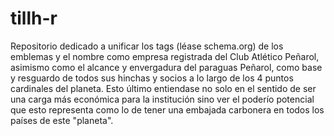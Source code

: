 # tillh-r
Repositorio dedicado a unificar los tags (léase schema.org) de los emblemas y el nombre como empresa registrada del Club Atlético Peñarol, asimismo como el alcance y envergadura del paraguas Peñarol, como base y resguardo de todos sus hinchas y socios a lo largo de los 4 puntos cardinales del planeta. Esto último entiendase no solo en el sentido de ser una carga más económica para la institución sino  ver el poderío potencial que esto representa como lo de tener una embajada carbonera en todos los países de este "planeta".
